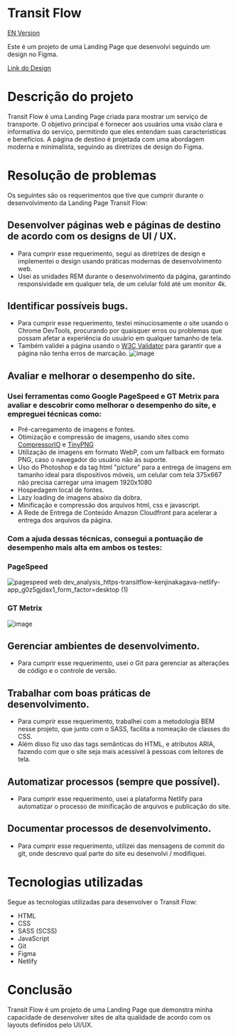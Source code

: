 # Transit Flow

[EN Version](https://github.com/kenjinakagava/Transit-Flow/blob/master/EN_README.md)

Este é um projeto de uma Landing Page que desenvolvi seguindo um design no Figma.

[Link do Design](https://www.figma.com/file/52QdFVCyPScxsZJA9ASVwj/TransitFlow-by-VictorFlow?node-id=0%3A1&t=7eS7sxLfGd9s60pS-1)

# Descrição do projeto

Transit Flow é uma Landing Page criada para mostrar um serviço de transporte.
O objetivo principal é fornecer aos usuários uma visão clara e informativa do serviço, permitindo que eles entendam suas características e benefícios.
A página de destino é projetada com uma abordagem moderna e minimalista, seguindo as diretrizes de design do Figma.

# Resolução de problemas

Os seguintes são os requerimentos que tive que cumprir durante o desenvolvimento da Landing Page Transit Flow:

## Desenvolver páginas web e páginas de destino de acordo com os designs de UI / UX.

- Para cumprir esse requerimento, segui as diretrizes de design e implementei o design usando práticas modernas de desenvolvimento web.
- Usei as unidades REM durante o desenvolvimento da página, garantindo responsividade em qualquer tela, de um celular fold até um monitor 4k.

## Identificar possíveis bugs.

- Para cumprir esse requerimento, testei minuciosamente o site usando o Chrome DevTools, procurando por quaisquer erros ou problemas que possam afetar a experiência do usuário em qualquer tamanho de tela.
- Também validei a página usando o [W3C Validator](https://validator.w3.org/) para garantir que a página não tenha erros de marcação.
  ![image](https://user-images.githubusercontent.com/98567681/230235409-44a6f6b7-5097-4a85-a28f-2d100a50f5f4.png)

## Avaliar e melhorar o desempenho do site.

### Usei ferramentas como Google PageSpeed e GT Metrix para avaliar e descobrir como melhorar o desempenho do site, e empreguei técnicas como:

- Pré-carregamento de imagens e fontes.
- Otimização e compressão de imagens, usando sites como [CompressorIO](https://compressor.io/) e [TinyPNG](https://tinypng.com/)
- Utilização de imagens em formato WebP, com um fallback em formato PNG, caso o navegador do usuário não às suporte.
- Uso do Photoshop e da tag html "picture" para a entrega de imagens em tamanho ideal para dispositivos móveis, um celular com tela 375x667 não precisa carregar uma imagem 1920x1080
- Hospedagem local de fontes.
- Lazy loading de imagens abaixo da dobra.
- Minificação e compressão dos arquivos html, css e javascript.
- A Rede de Entrega de Conteúdo Amazon Cloudfront para acelerar a entrega dos arquivos da página.

### Com a ajuda dessas técnicas, consegui a pontuação de desempenho mais alta em ambos os testes:

### PageSpeed

![pagespeed web dev_analysis_https-transitflow-kenjinakagava-netlify-app_g0z5gjdax1_form_factor=desktop (1)](https://user-images.githubusercontent.com/98567681/230235776-5e3ee5a4-0ecf-439e-86ae-4af8560a4886.png)

### GT Metrix

![image](https://user-images.githubusercontent.com/98567681/230235981-0e9b3363-2900-4938-a2c3-8a299ee467ef.png)

## Gerenciar ambientes de desenvolvimento.

- Para cumprir esse requerimento, usei o Git para gerenciar as alterações de código e o controle de versão.

## Trabalhar com boas práticas de desenvolvimento.

- Para cumprir esse requerimento, trabalhei com a metodologia BEM nesse projeto, que junto com o SASS, facilita a nomeação de classes do CSS.
- Além disso fiz uso das tags semânticas do HTML, e atributos ARIA, fazendo com que o site seja mais acessível à pessoas com leitores de tela.

## Automatizar processos (sempre que possível).

- Para cumprir esse requerimento, usei a plataforma Netlify para automatizar o processo de minificação de arquivos e publicação do site.

## Documentar processos de desenvolvimento.

- Para cumprir esse requerimento, utilizei das mensagens de commit do git, onde descrevo qual parte do site eu desenvolvi / modifiquei.

# Tecnologias utilizadas

Segue as tecnologias utilizadas para desenvolver o Transit Flow:

- HTML
- CSS
- SASS (SCSS)
- JavaScript
- Git
- Figma
- Netlify

# Conclusão

Transit Flow é um projeto de uma Landing Page que demonstra minha capacidade de desenvolver sites de alta qualidade de acordo com os layouts definidos pelo UI/UX.

